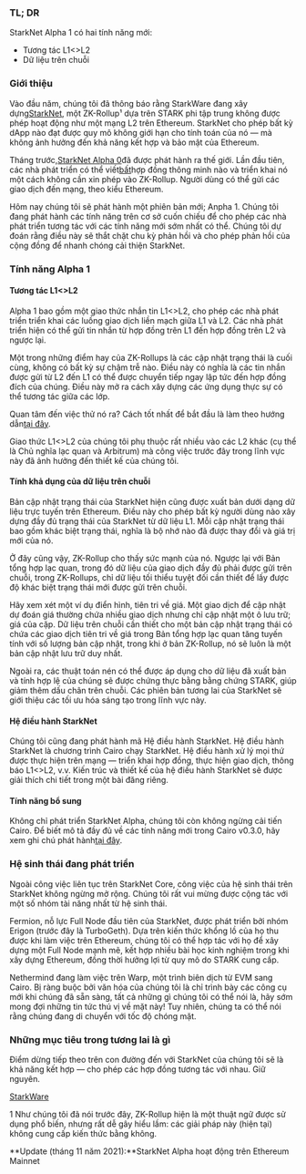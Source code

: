 ### TL; DR

StarkNet Alpha 1 có hai tính năng mới:

* Tương tác L1<>L2
* Dữ liệu trên chuỗi

### Giới thiệu

Vào đầu năm, chúng tôi đã thông báo rằng StarkWare đang xây dựng[StarkNet](https://starkware.co/product/starknet/), một ZK-Rollup¹ dựa trên STARK phi tập trung không được phép hoạt động như một mạng L2 trên Ethereum. StarkNet cho phép bất kỳ dApp nào đạt được quy mô không giới hạn cho tính toán của nó — mà không ảnh hưởng đến khả năng kết hợp và bảo mật của Ethereum.

Tháng trước,[StarkNet Alpha 0](https://medium.com/starkware/starknet-planets-alpha-on-ropsten-e7494929cb95)đã được phát hành ra thế giới. Lần đầu tiên, các nhà phát triển có thể viết[bất](https://kobi.one/2021/07/14/stardrop.html)hợp đồng thông minh nào và triển khai nó một cách không cần xin phép vào ZK-Rollup. Người dùng có thể gửi các giao dịch đến mạng, theo kiểu Ethereum.

Hôm nay chúng tôi sẽ phát hành một phiên bản mới; Anpha 1. Chúng tôi đang phát hành các tính năng trên cơ sở cuốn chiếu để cho phép các nhà phát triển tương tác với các tính năng mới sớm nhất có thể. Chúng tôi dự đoán rằng điều này sẽ thắt chặt chu kỳ phản hồi và cho phép phản hồi của cộng đồng để nhanh chóng cải thiện StarkNet.

### **Tính năng Alpha 1**

#### Tương tác L1<>L2

Alpha 1 bao gồm một giao thức nhắn tin L1<>L2, cho phép các nhà phát triển triển khai các luồng giao dịch liền mạch giữa L1 và L2. Các nhà phát triển hiện có thể gửi tin nhắn từ hợp đồng trên L1 đến hợp đồng trên L2 và ngược lại.

Một trong những điểm hay của ZK-Rollups là các cập nhật trạng thái là cuối cùng, không có bất kỳ sự chậm trễ nào. Điều này có nghĩa là các tin nhắn được gửi từ L2 đến L1 có thể được chuyển tiếp ngay lập tức đến hợp đồng đích của chúng. Điều này mở ra cách xây dựng các ứng dụng thực sự có thể tương tác giữa các lớp.

Quan tâm đến việc thử nó ra? Cách tốt nhất để bắt đầu là làm theo hướng dẫn[tại đây](https://www.cairo-lang.org/docs/hello_starknet/l1l2.html).

Giao thức L1<>L2 của chúng tôi phụ thuộc rất nhiều vào các L2 khác (cụ thể là Chủ nghĩa lạc quan và Arbitrum) mà công việc trước đây trong lĩnh vực này đã ảnh hưởng đến thiết kế của chúng tôi.

#### Tính khả dụng của dữ liệu trên chuỗi

Bản cập nhật trạng thái của StarkNet hiện cũng được xuất bản dưới dạng dữ liệu trực tuyến trên Ethereum. Điều này cho phép bất kỳ người dùng nào xây dựng đầy đủ trạng thái của StarkNet từ dữ liệu L1. Mỗi cập nhật trạng thái bao gồm khác biệt trạng thái, nghĩa là bộ nhớ nào đã được thay đổi và giá trị mới của nó.

Ở đây cũng vậy, ZK-Rollup cho thấy sức mạnh của nó. Ngược lại với Bản tổng hợp lạc quan, trong đó dữ liệu của giao dịch đầy đủ phải được gửi trên chuỗi, trong ZK-Rollups, chỉ dữ liệu tối thiểu tuyệt đối cần thiết để lấy được độ khác biệt trạng thái mới được gửi trên chuỗi.

Hãy xem xét một ví dụ điển hình, tiên tri về giá. Một giao dịch để cập nhật dự đoán giá thường chứa nhiều giao dịch nhưng chỉ cập nhật một ô lưu trữ; giá của cặp. Dữ liệu trên chuỗi cần thiết cho một bản cập nhật trạng thái có chứa các giao dịch tiên tri về giá trong Bản tổng hợp lạc quan tăng tuyến tính với số lượng bản cập nhật, trong khi ở bản ZK-Rollup, nó sẽ luôn là một bản cập nhật lưu trữ duy nhất.

Ngoài ra, các thuật toán nén có thể được áp dụng cho dữ liệu đã xuất bản và tính hợp lệ của chúng sẽ được chứng thực bằng bằng chứng STARK, giúp giảm thêm dấu chân trên chuỗi. Các phiên bản tương lai của StarkNet sẽ giới thiệu các tối ưu hóa sáng tạo trong lĩnh vực này.

#### Hệ điều hành StarkNet

Chúng tôi cũng đang phát hành mã Hệ điều hành StarkNet. Hệ điều hành StarkNet là chương trình Cairo chạy StarkNet. Hệ điều hành xử lý mọi thứ được thực hiện trên mạng — triển khai hợp đồng, thực hiện giao dịch, thông báo L1<>L2, v.v. Kiến trúc và thiết kế của hệ điều hành StarkNet sẽ được giải thích chi tiết trong một bài đăng riêng.

#### Tính năng bổ sung

Không chỉ phát triển StarkNet Alpha, chúng tôi còn không ngừng cải tiến Cairo. Để biết mô tả đầy đủ về các tính năng mới trong Cairo v0.3.0, hãy xem ghi chú phát hành[tại đây](https://github.com/starkware-libs/cairo-lang/releases/tag/v0.3.0).

### Hệ sinh thái đang phát triển

Ngoài công việc liên tục trên StarkNet Core, công việc của hệ sinh thái trên StarkNet không ngừng mở rộng. Chúng tôi rất vui mừng được cộng tác với một số nhóm tài năng nhất từ hệ sinh thái.

Fermion, nỗ lực Full Node đầu tiên của StarkNet, được phát triển bởi nhóm Erigon (trước đây là TurboGeth). Dựa trên kiến thức khổng lồ của họ thu được khi làm việc trên Ethereum, chúng tôi có thể hợp tác với họ để xây dựng một Full Node mạnh mẽ, kết hợp nhiều bài học kinh nghiệm trong khi xây dựng Ethereum, đồng thời hưởng lợi từ quy mô do STARK cung cấp.

Nethermind đang làm việc trên Warp, một trình biên dịch từ EVM sang Cairo. Bị ràng buộc bởi văn hóa của chúng tôi là chỉ trình bày các công cụ mới khi chúng đã sẵn sàng, tất cả những gì chúng tôi có thể nói là, hãy sớm mong đợi những tin tức thú vị về mặt này! Tuy nhiên, chúng ta có thể nói rằng chúng đang di chuyển với tốc độ chóng mặt.

### Những mục tiêu trong tương lai là gì

Điểm dừng tiếp theo trên con đường đến với StarkNet của chúng tôi sẽ là khả năng kết hợp — cho phép các hợp đồng tương tác với nhau. Giữ nguyên.

[StarkWare](https://starkware.co/)

1 Như chúng tôi đã nói trước đây, ZK-Rollup hiện là một thuật ngữ được sử dụng phổ biến, nhưng rất dễ gây hiểu lầm: các giải pháp này (hiện tại) không cung cấp kiến thức bằng không.

**Update (tháng 11 năm 2021):**StarkNet Alpha hoạt động trên Ethereum Mainnet
